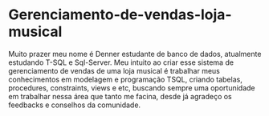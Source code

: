 # Gerenciamento-de-vendas-loja-musical

Muito prazer meu nome é Denner estudante de banco de dados, atualmente estudando T-SQL e Sql-Server. Meu intuito ao criar esse sistema de gerenciamento de vendas de uma loja musical é trabalhar meus conhecimentos em modelagem e programação TSQL, criando tabelas, procedures, constraints, views e etc, buscando sempre uma oportunidade em trabalhar nessa área que tanto me facina, desde já agradeço os feedbacks e conselhos da comunidade.

